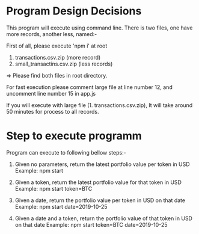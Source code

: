 # Program Design Decisions

This program will execute using command line. 
There is two files, one have more records, another less, named:-

First of all, please execute 'npm i' at root

1. transactions.csv.zip (more record)
2. small_transactins.csv.zip (less records)

=> Please find both files in root directory.

For fast execution please comment large file at line number 12, and uncomment line number 15 in app.js

If you will execute with large file (1. transactions.csv.zip), It will take around 50 minutes for process to all records. 


# Step to execute programm

Program can execute to following bellow steps:- 

1. Given no parameters, return the latest portfolio value per token in USD
   Example: npm start

2. Given a token, return the latest portfolio value for that token in USD
   Example: npm start token=BTC

3. Given a date, return the portfolio value per token in USD on that date
    Example: npm start date=2019-10-25

4. Given a date and a token, return the portfolio value of that token in USD on that date
    Example: npm start token=BTC date=2019-10-25
